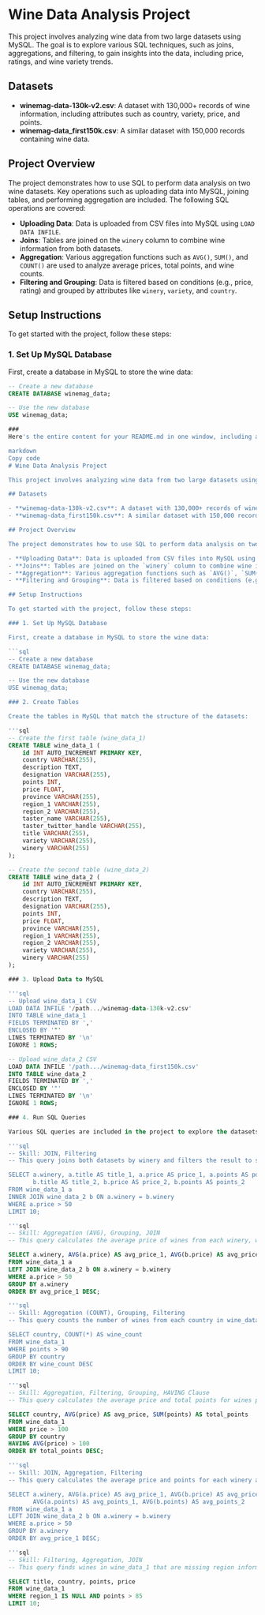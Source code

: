 # Wine Data Analysis Project

This project involves analyzing wine data from two large datasets using MySQL. The goal is to explore various SQL techniques, such as joins, aggregations, and filtering, to gain insights into the data, including price, ratings, and wine variety trends.

## Datasets

- **winemag-data-130k-v2.csv**: A dataset with 130,000+ records of wine information, including attributes such as country, variety, price, and points.
- **winemag-data_first150k.csv**: A similar dataset with 150,000 records containing wine data.

## Project Overview

The project demonstrates how to use SQL to perform data analysis on two wine datasets. Key operations such as uploading data into MySQL, joining tables, and performing aggregation are included. The following SQL operations are covered:

- **Uploading Data**: Data is uploaded from CSV files into MySQL using `LOAD DATA INFILE`.
- **Joins**: Tables are joined on the `winery` column to combine wine information from both datasets.
- **Aggregation**: Various aggregation functions such as `AVG()`, `SUM()`, and `COUNT()` are used to analyze average prices, total points, and wine counts.
- **Filtering and Grouping**: Data is filtered based on conditions (e.g., price, rating) and grouped by attributes like `winery`, `variety`, and `country`.

## Setup Instructions

To get started with the project, follow these steps:

### 1. Set Up MySQL Database

First, create a database in MySQL to store the wine data:

```sql
-- Create a new database
CREATE DATABASE winemag_data;

-- Use the new database
USE winemag_data;

### 
Here's the entire content for your README.md in one window, including all sections as requested:

markdown
Copy code
# Wine Data Analysis Project

This project involves analyzing wine data from two large datasets using MySQL. The goal is to explore various SQL techniques, such as joins, aggregations, and filtering, to gain insights into the data, including price, ratings, and wine variety trends.

## Datasets

- **winemag-data-130k-v2.csv**: A dataset with 130,000+ records of wine information, including attributes such as country, variety, price, and points.
- **winemag-data_first150k.csv**: A similar dataset with 150,000 records containing wine data.

## Project Overview

The project demonstrates how to use SQL to perform data analysis on two wine datasets. Key operations such as uploading data into MySQL, joining tables, and performing aggregation are included. The following SQL operations are covered:

- **Uploading Data**: Data is uploaded from CSV files into MySQL using `LOAD DATA INFILE`.
- **Joins**: Tables are joined on the `winery` column to combine wine information from both datasets.
- **Aggregation**: Various aggregation functions such as `AVG()`, `SUM()`, and `COUNT()` are used to analyze average prices, total points, and wine counts.
- **Filtering and Grouping**: Data is filtered based on conditions (e.g., price, rating) and grouped by attributes like `winery`, `variety`, and `country`.

## Setup Instructions

To get started with the project, follow these steps:

### 1. Set Up MySQL Database

First, create a database in MySQL to store the wine data:

```sql
-- Create a new database
CREATE DATABASE winemag_data;

-- Use the new database
USE winemag_data;

### 2. Create Tables

Create the tables in MySQL that match the structure of the datasets:

'''sql
-- Create the first table (wine_data_1)
CREATE TABLE wine_data_1 (
    id INT AUTO_INCREMENT PRIMARY KEY,
    country VARCHAR(255),
    description TEXT,
    designation VARCHAR(255),
    points INT,
    price FLOAT,
    province VARCHAR(255),
    region_1 VARCHAR(255),
    region_2 VARCHAR(255),
    taster_name VARCHAR(255),
    taster_twitter_handle VARCHAR(255),
    title VARCHAR(255),
    variety VARCHAR(255),
    winery VARCHAR(255)
);

-- Create the second table (wine_data_2)
CREATE TABLE wine_data_2 (
    id INT AUTO_INCREMENT PRIMARY KEY,
    country VARCHAR(255),
    description TEXT,
    designation VARCHAR(255),
    points INT,
    price FLOAT,
    province VARCHAR(255),
    region_1 VARCHAR(255),
    region_2 VARCHAR(255),
    variety VARCHAR(255),
    winery VARCHAR(255)
);

### 3. Upload Data to MySQL

'''sql
-- Upload wine_data_1 CSV
LOAD DATA INFILE '/path.../winemag-data-130k-v2.csv'
INTO TABLE wine_data_1
FIELDS TERMINATED BY ',' 
ENCLOSED BY '"'
LINES TERMINATED BY '\n'
IGNORE 1 ROWS;

-- Upload wine_data_2 CSV
LOAD DATA INFILE '/path.../winemag-data_first150k.csv'
INTO TABLE wine_data_2
FIELDS TERMINATED BY ',' 
ENCLOSED BY '"'
LINES TERMINATED BY '\n'
IGNORE 1 ROWS;

### 4. Run SQL Queries

Various SQL queries are included in the project to explore the datasets and analyze the data. Below are some of the key operations performed:

'''sql
-- Skill: JOIN, Filtering
-- This query joins both datasets by winery and filters the result to show wines priced above $50.

SELECT a.winery, a.title AS title_1, a.price AS price_1, a.points AS points_1,
       b.title AS title_2, b.price AS price_2, b.points AS points_2
FROM wine_data_1 a
INNER JOIN wine_data_2 b ON a.winery = b.winery
WHERE a.price > 50
LIMIT 10;

'''sql
-- Skill: Aggregation (AVG), Grouping, JOIN
-- This query calculates the average price of wines from each winery, with wines priced greater than $50.

SELECT a.winery, AVG(a.price) AS avg_price_1, AVG(b.price) AS avg_price_2
FROM wine_data_1 a
LEFT JOIN wine_data_2 b ON a.winery = b.winery
WHERE a.price > 50
GROUP BY a.winery
ORDER BY avg_price_1 DESC;

'''sql
-- Skill: Aggregation (COUNT), Grouping, Filtering
-- This query counts the number of wines from each country in wine_data_1 that have a rating greater than 90.

SELECT country, COUNT(*) AS wine_count
FROM wine_data_1
WHERE points > 90
GROUP BY country
ORDER BY wine_count DESC
LIMIT 10;

'''sql
-- Skill: Aggregation, Filtering, Grouping, HAVING Clause
-- This query calculates the average price and total points for wines priced above $100, grouped by country.

SELECT country, AVG(price) AS avg_price, SUM(points) AS total_points
FROM wine_data_1
WHERE price > 100
GROUP BY country
HAVING AVG(price) > 100
ORDER BY total_points DESC;

'''sql
-- Skill: JOIN, Aggregation, Filtering
-- This query calculates the average price and points for each winery across both datasets, filtering wines priced above $50.

SELECT a.winery, AVG(a.price) AS avg_price_1, AVG(b.price) AS avg_price_2,
       AVG(a.points) AS avg_points_1, AVG(b.points) AS avg_points_2
FROM wine_data_1 a
LEFT JOIN wine_data_2 b ON a.winery = b.winery
WHERE a.price > 50
GROUP BY a.winery
ORDER BY avg_price_1 DESC;

'''sql
-- Skill: Filtering, Aggregation, JOIN
-- This query finds wines in wine_data_1 that are missing region information and have a rating greater than 85.

SELECT title, country, points, price
FROM wine_data_1
WHERE region_1 IS NULL AND points > 85
LIMIT 10;

